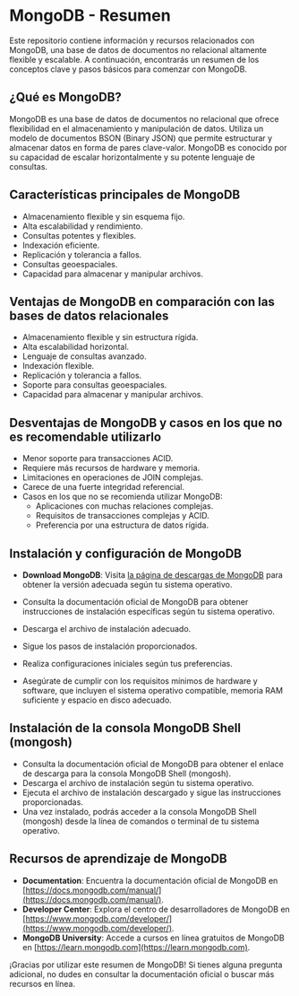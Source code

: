 # MongoDB - Resumen

Este repositorio contiene información y recursos relacionados con MongoDB, una base de datos de documentos no relacional altamente flexible y escalable. A continuación, encontrarás un resumen de los conceptos clave y pasos básicos para comenzar con MongoDB.

## ¿Qué es MongoDB?

MongoDB es una base de datos de documentos no relacional que ofrece flexibilidad en el almacenamiento y manipulación de datos. Utiliza un modelo de documentos BSON (Binary JSON) que permite estructurar y almacenar datos en forma de pares clave-valor. MongoDB es conocido por su capacidad de escalar horizontalmente y su potente lenguaje de consultas.

## Características principales de MongoDB

- Almacenamiento flexible y sin esquema fijo.
- Alta escalabilidad y rendimiento.
- Consultas potentes y flexibles.
- Indexación eficiente.
- Replicación y tolerancia a fallos.
- Consultas geoespaciales.
- Capacidad para almacenar y manipular archivos.

## Ventajas de MongoDB en comparación con las bases de datos relacionales

- Almacenamiento flexible y sin estructura rígida.
- Alta escalabilidad horizontal.
- Lenguaje de consultas avanzado.
- Indexación flexible.
- Replicación y tolerancia a fallos.
- Soporte para consultas geoespaciales.
- Capacidad para almacenar y manipular archivos.

## Desventajas de MongoDB y casos en los que no es recomendable utilizarlo

- Menor soporte para transacciones ACID.
- Requiere más recursos de hardware y memoria.
- Limitaciones en operaciones de JOIN complejas.
- Carece de una fuerte integridad referencial.
- Casos en los que no se recomienda utilizar MongoDB:
  - Aplicaciones con muchas relaciones complejas.
  - Requisitos de transacciones complejas y ACID.
  - Preferencia por una estructura de datos rígida.

## Instalación y configuración de MongoDB

- **Download MongoDB**: Visita [la página de descargas de MongoDB](https://www.mongodb.com/try/download/community) para obtener la versión adecuada según tu sistema operativo.

- Consulta la documentación oficial de MongoDB para obtener instrucciones de instalación específicas según tu sistema operativo.
- Descarga el archivo de instalación adecuado.
- Sigue los pasos de instalación proporcionados.
- Realiza configuraciones iniciales según tus preferencias.
- Asegúrate de cumplir con los requisitos mínimos de hardware y software, que incluyen el sistema operativo compatible, memoria RAM suficiente y espacio en disco adecuado.

## Instalación de la consola MongoDB Shell (mongosh)

- Consulta la documentación oficial de MongoDB para obtener el enlace de descarga para la consola MongoDB Shell (mongosh).
- Descarga el archivo de instalación según tu sistema operativo.
- Ejecuta el archivo de instalación descargado y sigue las instrucciones proporcionadas.
- Una vez instalado, podrás acceder a la consola MongoDB Shell (mongosh) desde la línea de comandos o terminal de tu sistema operativo.

## Recursos de aprendizaje de MongoDB

- **Documentation**: Encuentra la documentación oficial de MongoDB en [https://docs.mongodb.com/manual/](https://docs.mongodb.com/manual/).
- **Developer Center**: Explora el centro de desarrolladores de MongoDB en [https://www.mongodb.com/developer/](https://www.mongodb.com/developer/).
- **MongoDB University**: Accede a cursos en línea gratuitos de MongoDB en [https://learn.mongodb.com](https://learn.mongodb.com).

¡Gracias por utilizar este resumen de MongoDB! Si tienes alguna pregunta adicional, no dudes en consultar la documentación oficial o buscar más recursos en línea.
